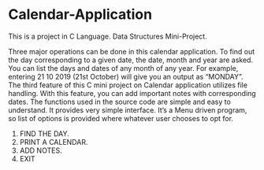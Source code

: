 # Calendar-Application
This is a project in C Language. Data Structures Mini-Project.

Three major operations can be done in this calendar application. 
To find out the day corresponding to a given date, the date, month and year are asked. 
You can list the days and dates of any month of any year. 
For example, entering 21 10 2019 (21st October) will give you an output as “MONDAY”. 
The third feature of this C mini project on Calendar application utilizes file handling. 
With this feature, you can add important notes with corresponding dates. 
The functions used in the source code are simple and easy to understand. 
It provides very simple interface. 
It’s a Menu driven program, so list of options is provided where whatever user chooses to opt for.    
1. FIND THE DAY. 
2. PRINT A CALENDAR. 
3. ADD NOTES. 
4. EXIT
